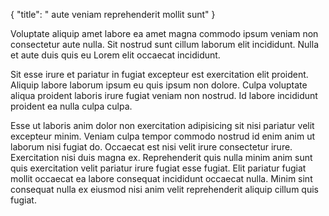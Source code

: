 {
  "title": " aute veniam reprehenderit mollit sunt"
}

Voluptate aliquip amet labore ea amet magna commodo ipsum veniam non consectetur aute nulla. Sit nostrud sunt cillum laborum elit incididunt. Nulla et aute duis quis eu Lorem elit occaecat incididunt.

Sit esse irure et pariatur in fugiat excepteur est exercitation elit proident. Aliquip labore laborum ipsum eu quis ipsum non dolore. Culpa voluptate aliqua proident laboris irure fugiat veniam non nostrud. Id labore incididunt proident ea nulla culpa culpa.

Esse ut laboris anim dolor non exercitation adipisicing sit nisi pariatur velit excepteur minim. Veniam culpa tempor commodo nostrud id enim anim ut laborum nisi fugiat do. Occaecat est nisi velit irure consectetur irure. Exercitation nisi duis magna ex. Reprehenderit quis nulla minim anim sunt quis exercitation velit pariatur irure fugiat esse fugiat. Elit pariatur fugiat mollit occaecat ea labore consequat incididunt occaecat nulla. Minim sint consequat nulla ex eiusmod nisi anim velit reprehenderit aliquip cillum quis fugiat.
